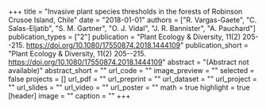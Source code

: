 +++
title = "Invasive plant species thresholds in the forests of Robinson Crusoe Island, Chile"
date = "2018-01-01"
authors = ["R. Vargas-Gaete", "C. Salas-Eljatib", "S. M. Gartner", "O. J. Vidal", "J. R. Bannister", "A. Pauchard"]
publication_types = ["2"]
publication = "Plant Ecology & Diversity, 11(2) 205--215. https://doi.org/10.1080/17550874.2018.1444109"
publication_short = "Plant Ecology & Diversity, 11(2) 205--215. https://doi.org/10.1080/17550874.2018.1444109"
abstract = "(Abstract not available)"
abstract_short = ""
url_code = ""
image_preview = ""
selected = false
projects = []
url_pdf = ""
url_preprint = ""
url_dataset = ""
url_project = ""
url_slides = ""
url_video = ""
url_poster = ""
math = true
highlight = true
[header]
image = ""
caption = ""
+++
